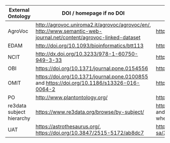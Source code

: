 External Ontology|DOI / homepage if no DOI|License|FAIRsharing URL
-----------------|------------------------|-------|---------------
AgroVoc|http://agrovoc.uniroma2.it/agrovoc/agrovoc/en/, http://www.semantic-web-journal.net/content/agrovoc-linked-dataset|https://creativecommons.org/licenses/by/3.0/igo/|https://doi.org/10.25504/FAIRsharing.anpj91
EDAM|http://doi.org/10.1093/bioinformatics/btt113|http://creativecommons.org/licenses/by-sa/4.0/|https://doi.org/10.25504/FAIRsharing.a6r7zs
NCIT|http://dx.doi.org/10.3233/978-1-60750-949-3-33|https://creativecommons.org/licenses/by/4.0/|https://doi.org/10.25504/FAIRsharing.4cvwxa
OBI|https://doi.org/10.1371/journal.pone.0154556|http://creativecommons.org/licenses/by/3.0/|https://doi.org/10.25504/FAIRsharing.284e1z
OMIT|https://doi.org/10.1371/journal.pone.0100855 and https://doi.org/10.1186/s13326-016-0064-2|https://creativecommons.org/licenses/by/3.0/|https://doi.org/10.25504/FAIRsharing.mf91p5
PO|http://www.plantontology.org/|https://creativecommons.org/licenses/by/4.0/|https://doi.org/10.25504/FAIRsharing.3ngg40
re3data subject hierarchy|https://www.re3data.org/browse/by-subject/|https://creativecommons.org/publicdomain/zero/1.0/ and https://creativecommons.org/licenses/by/4.0/ where PD is not possible|
UAT|https://astrothesaurus.org/, https://doi.org/10.3847/2515-5172/ab8dc7|https://creativecommons.org/licenses/by-sa/3.0/deed.en_US|https://doi.org/10.25504/FAIRsharing.998c4c
